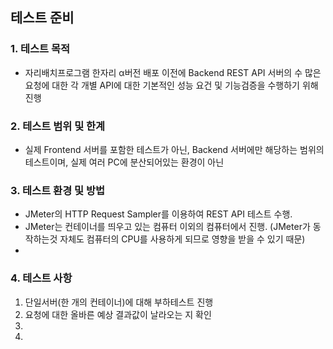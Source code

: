 ## 테스트 준비

### 1. 테스트 목적

* 자리배치프로그램 한자리 α버전 배포 이전에 Backend REST API 서버의 수 많은 요청에 대한 각 개별 API에 대한 기본적인 성능 요건 및 기능검증을 수행하기 위해 진행

### 2. 테스트 범위 및 한계

* 실제 Frontend 서버를 포함한 테스트가 아닌, Backend 서버에만 해당하는 범위의 테스트이며, 실제 여러 PC에 분산되어있는 환경이 아닌 

### 3. 테스트 환경 및 방법

* JMeter의 HTTP Request Sampler를 이용하여 REST API 테스트 수행. 
* JMeter는 컨테이너를 띄우고 있는 컴퓨터 이외의 컴퓨터에서 진행. (JMeter가 동작하는것 자체도 컴퓨터의 CPU를 사용하게 되므로 영향을 받을 수 있기 때문)
* 

### 4. 테스트 사항

1. 단일서버(한 개의 컨테이너)에 대해 부하테스트 진행
2. 요청에 대한 올바른 예상 결과값이 날라오는 지 확인
3. 
4. 